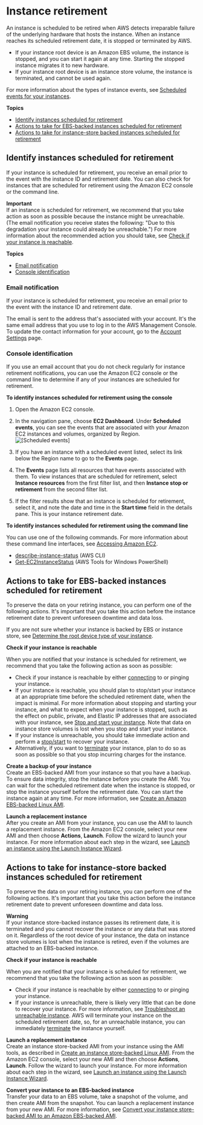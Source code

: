 # Instance retirement<a name="instance-retirement"></a>

An instance is scheduled to be retired when AWS detects irreparable failure of the underlying hardware that hosts the instance\. When an instance reaches its scheduled retirement date, it is stopped or terminated by AWS\. 
+ If your instance root device is an Amazon EBS volume, the instance is stopped, and you can start it again at any time\. Starting the stopped instance migrates it to new hardware\.
+ If your instance root device is an instance store volume, the instance is terminated, and cannot be used again\.

For more information about the types of instance events, see [Scheduled events for your instances](monitoring-instances-status-check_sched.md)\.

**Topics**
+ [Identify instances scheduled for retirement](#instance-retirement-identify)
+ [Actions to take for EBS\-backed instances scheduled for retirement](#instance-retirement-actions-EBS)
+ [Actions to take for instance\-store backed instances scheduled for retirement](#instance-retirement-actions-instance-store)

## Identify instances scheduled for retirement<a name="instance-retirement-identify"></a>

If your instance is scheduled for retirement, you receive an email prior to the event with the instance ID and retirement date\. You can also check for instances that are scheduled for retirement using the Amazon EC2 console or the command line\.

**Important**  
If an instance is scheduled for retirement, we recommend that you take action as soon as possible because the instance might be unreachable\. \(The email notification you receive states the following: "Due to this degradation your instance could already be unreachable\."\) For more information about the recommended action you should take, see [Check if your instance is reachable](#check-instance)\.

**Topics**
+ [Email notification](#identify-by-email)
+ [Console identification](#identify-in-console-cli)

### Email notification<a name="identify-by-email"></a>

If your instance is scheduled for retirement, you receive an email prior to the event with the instance ID and retirement date\.

The email is sent to the address that's associated with your account\. It's the same email address that you use to log in to the AWS Management Console\. To update the contact information for your account, go to the [Account Settings](https://console.aws.amazon.com/billing/home?#/account) page\.

### Console identification<a name="identify-in-console-cli"></a>

If you use an email account that you do not check regularly for instance retirement notifications, you can use the Amazon EC2 console or the command line to determine if any of your instances are scheduled for retirement\.<a name="identify-retiring-instances"></a>

**To identify instances scheduled for retirement using the console**

1. Open the Amazon EC2 console\.

1. In the navigation pane, choose **EC2 Dashboard**\. Under **Scheduled events**, you can see the events that are associated with your Amazon EC2 instances and volumes, organized by Region\.  
![\[Scheduled events\]](http://docs.aws.amazon.com/AWSEC2/latest/UserGuide/images/dashboard-scheduled-events.png)

1. If you have an instance with a scheduled event listed, select its link below the Region name to go to the **Events** page\.

1. The **Events** page lists all resources that have events associated with them\. To view instances that are scheduled for retirement, select **Instance resources** from the first filter list, and then **Instance stop or retirement** from the second filter list\.

1. If the filter results show that an instance is scheduled for retirement, select it, and note the date and time in the **Start time** field in the details pane\. This is your instance retirement date\.

**To identify instances scheduled for retirement using the command line**

You can use one of the following commands\. For more information about these command line interfaces, see [Accessing Amazon EC2](concepts.md#access-ec2)\.
+ [describe\-instance\-status](https://docs.aws.amazon.com/cli/latest/reference/ec2/describe-instance-status.html) \(AWS CLI\)
+ [Get\-EC2InstanceStatus](https://docs.aws.amazon.com/powershell/latest/reference/items/Get-EC2InstanceStatus.html) \(AWS Tools for Windows PowerShell\)

## Actions to take for EBS\-backed instances scheduled for retirement<a name="instance-retirement-actions-EBS"></a>

To preserve the data on your retiring instance, you can perform one of the following actions\. It's important that you take this action before the instance retirement date to prevent unforeseen downtime and data loss\.

If you are not sure whether your instance is backed by EBS or instance store, see [Determine the root device type of your instance](RootDeviceStorage.md#display-instance-root-device-type)\.

**Check if your instance is reachable**

When you are notified that your instance is scheduled for retirement, we recommend that you take the following action as soon as possible:
+ Check if your instance is reachable by either [connecting](AccessingInstances.md) to or pinging your instance\.
+ If your instance is reachable, you should plan to stop/start your instance at an appropriate time before the scheduled retirement date, when the impact is minimal\. For more information about stopping and starting your instance, and what to expect when your instance is stopped, such as the effect on public, private, and Elastic IP addresses that are associated with your instance, see [Stop and start your instance](Stop_Start.md)\. Note that data on instance store volumes is lost when you stop and start your instance\.
+ If your instance is unreachable, you should take immediate action and perform a [stop/start](Stop_Start.md) to recover your instance\.
+ Alternatively, if you want to [terminate](terminating-instances.md) your instance, plan to do so as soon as possible so that you stop incurring charges for the instance\.

**Create a backup of your instance**  
Create an EBS\-backed AMI from your instance so that you have a backup\. To ensure data integrity, stop the instance before you create the AMI\. You can wait for the scheduled retirement date when the instance is stopped, or stop the instance yourself before the retirement date\. You can start the instance again at any time\. For more information, see [Create an Amazon EBS\-backed Linux AMI](creating-an-ami-ebs.md)\.

**Launch a replacement instance**  
After you create an AMI from your instance, you can use the AMI to launch a replacement instance\. From the Amazon EC2 console, select your new AMI and then choose **Actions**, **Launch**\. Follow the wizard to launch your instance\. For more information about each step in the wizard, see [Launch an instance using the Launch Instance Wizard](launching-instance.md)\.

## Actions to take for instance\-store backed instances scheduled for retirement<a name="instance-retirement-actions-instance-store"></a>

To preserve the data on your retiring instance, you can perform one of the following actions\. It's important that you take this action before the instance retirement date to prevent unforeseen downtime and data loss\.

**Warning**  
If your instance store\-backed instance passes its retirement date, it is terminated and you cannot recover the instance or any data that was stored on it\. Regardless of the root device of your instance, the data on instance store volumes is lost when the instance is retired, even if the volumes are attached to an EBS\-backed instance\.

**Check if your instance is reachable**

When you are notified that your instance is scheduled for retirement, we recommend that you take the following action as soon as possible:
+ Check if your instance is reachable by either [connecting](AccessingInstances.md) to or pinging your instance\.
+ If your instance is unreachable, there is likely very little that can be done to recover your instance\. For more information, see [Troubleshoot an unreachable instance](instance-console.md)\. AWS will terminate your instance on the scheduled retirement date, so, for an unreachable instance, you can immediately [terminate](terminating-instances.md) the instance yourself\.

**Launch a replacement instance**  
Create an instance store\-backed AMI from your instance using the AMI tools, as described in [Create an instance store\-backed Linux AMI](creating-an-ami-instance-store.md)\. From the Amazon EC2 console, select your new AMI and then choose **Actions**, **Launch**\. Follow the wizard to launch your instance\. For more information about each step in the wizard, see [Launch an instance using the Launch Instance Wizard](launching-instance.md)\.

**Convert your instance to an EBS\-backed instance**  
Transfer your data to an EBS volume, take a snapshot of the volume, and then create AMI from the snapshot\. You can launch a replacement instance from your new AMI\. For more information, see [Convert your instance store\-backed AMI to an Amazon EBS\-backed AMI](Using_ConvertingS3toEBS.md)\.